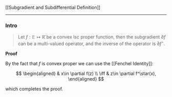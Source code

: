 [[Subgradient and Subdifferential Definition]]


---
### **Intro**

> Let $f:\mathbb E \mapsto \mathbb{\bar R}$ be a convex lsc proper function, then the subgradient $\partial f$ can be a multi-valued operator, and the inverse of the operator is $\partial f^\star$. 

**Proof**

By the fact that $f$ is convex proper we can use the [[Fenchel Identity]]: 

$$
\begin{aligned}
    & x\in \partial f(z)
    \\
    \iff &
    z\in \partial f^\star(x), 
\end{aligned}
$$

which completes the proof.  
